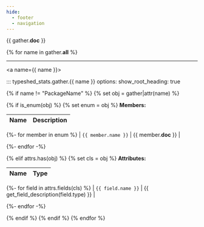 ```yaml
---
hide:
  - footer
  - navigation
---
```


{{ gather.__doc__ }}

{% for name in gather.__all__ %}

---

<a name={{ name }}></a>

::: typeshed_stats.gather.{{ name }}
    options:
      show_root_heading: true

{% if name != "PackageName" %}
{% set obj = gather|attr(name) %}

{% if is_enum(obj) %}
{% set enum = obj %}
__Members:__

| Name | Description |
|------|-------------|

{%- for member in enum %}
| `{{ member.name }}` | {{ member.__doc__ }} |

{%- endfor -%}

{% elif attrs.has(obj) %}
{% set cls = obj %}
__Attributes:__

| Name | Type |
|------|------|

{%- for field in attrs.fields(cls) %}
| `{{ field.name }}` | {{ get_field_description(field.type) }} |

{%- endfor -%}

{% endif %}
{% endif %}
{% endfor %}
